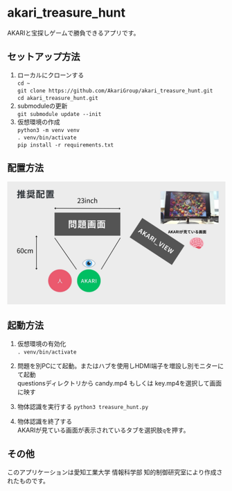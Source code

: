 
# akari_treasure_hunt
AKARIと宝探しゲームで勝負できるアプリです。  

## セットアップ方法
1. ローカルにクローンする  
`cd ~`  
`git clone https://github.com/AkariGroup/akari_treasure_hunt.git`  
`cd akari_treasure_hunt.git`  
2. submoduleの更新  
`git submodule update --init`  
3. 仮想環境の作成  
`python3 -m venv venv`  
`. venv/bin/activate`  
`pip install -r requirements.txt`  
## 配置方法
![AKARI_Setting.jpg](jpg/akari_tresurehunt.jpg)

## 起動方法
1. 仮想環境の有効化  
`. venv/bin/activate`

2. 問題を別PCにて起動。またはハブを使用しHDMI端子を増設し別モニターにて起動  
questionsディレクトリから candy.mp4 もしくは key.mp4を選択して画面に映す

3. 物体認識を実行する
`python3 treasure_hunt.py`

4. 物体認識を終了する  
AKARIが見ている画面が表示されているタブを選択肢`q`を押す。

## その他
このアプリケーションは愛知工業大学 情報科学部 知的制御研究室により作成されたものです。  
